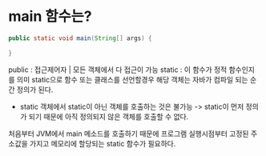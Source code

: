 
# main 함수는?

~~~java
public static void main(String[] args) {
	
}
~~~

public : 접근제어자 | 모든 객체에서 다 접근이 가능
static : 이 함수가 정적 함수인지를 의미 static으로 함수 또는 클래스를 선언할경우 해당 객체는 자바가 컴파일 되는 순간 정의가 된다. 
* static 객체에서 static이 아닌 객체를 호출하는 것은 불가능 -> static이 먼저 정의가 되기 때문에 아직 정의되지 않은 객체를 호출할 수 없다. 

처음부터 JVM에서 main 메소드를 호출하기 때문에 프로그램 실행시점부터 고정된 주소값을 가지고 메모리에 할당되는 static 함수가 필요하다.

